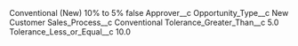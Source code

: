 <?xml version="1.0" encoding="UTF-8"?>
<CustomMetadata xmlns="http://soap.sforce.com/2006/04/metadata" xmlns:xsi="http://www.w3.org/2001/XMLSchema-instance" xmlns:xsd="http://www.w3.org/2001/XMLSchema">
    <label>Conventional (New) 10% to 5%</label>
    <protected>false</protected>
    <values>
        <field>Approver__c</field>
        <value xsi:nil="true"/>
    </values>
    <values>
        <field>Opportunity_Type__c</field>
        <value xsi:type="xsd:string">New Customer</value>
    </values>
    <values>
        <field>Sales_Process__c</field>
        <value xsi:type="xsd:string">Conventional</value>
    </values>
    <values>
        <field>Tolerance_Greater_Than__c</field>
        <value xsi:type="xsd:double">5.0</value>
    </values>
    <values>
        <field>Tolerance_Less_or_Equal__c</field>
        <value xsi:type="xsd:double">10.0</value>
    </values>
</CustomMetadata>
